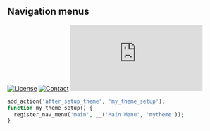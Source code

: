 ## Navigation menus
[![License](https://img.shields.io/github/license/dedewiweka/snippets?color=brightgreen)](https://github.com/dedewiweka/snippets/blob/main/LICENSE) [![Contact](https://img.shields.io/badge/contact-Dede%20Wiweka-orange)](https://dede.wiweka.com/development) ![File size](https://img.shields.io/github/size/dedewiweka/snippets/Setup/nav-menus.md) 
```php
add_action('after_setup_theme', 'my_theme_setup');
function my_theme_setup() {
  register_nav_menu('main', __('Main Menu', 'mytheme'));
}
```
